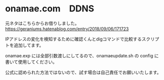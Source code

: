 # onamae.com　DDNS 

元ネタはこちらからお借りしました。　https://geraniums.hatenablog.com/entry/2018/09/06/171723

IPアドレスの変化を検知するために確認くんとdigコマンドで比較するスクリプトを追加してます。

onamae.exp には全部引数渡しにしてるので、onamaeupdate.sh の config に書いて使用してください。


公式に認められた方法ではないので、試す場合は自己責任でお願いいたします。
